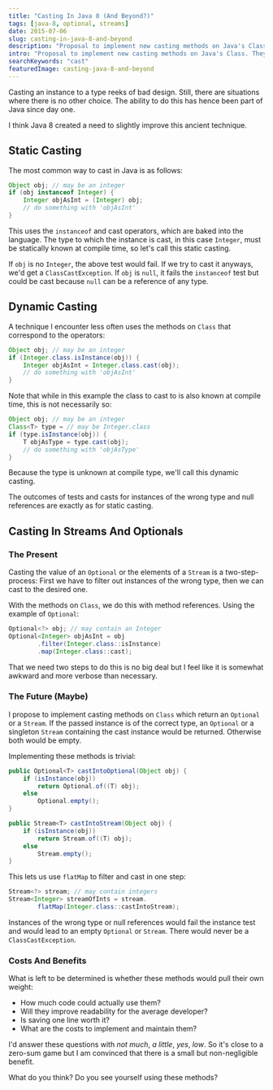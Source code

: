 ```yaml
---
title: "Casting In Java 8 (And Beyond?)"
tags: [java-8, optional, streams]
date: 2015-07-06
slug: casting-in-java-8-and-beyond
description: "Proposal to implement new casting methods on Java's Class. They aim to fulfill the need for improved ways to cast which was created by Java 8."
intro: "Proposal to implement new casting methods on Java's Class. They aim to fulfill the need for improved ways to cast which was created by Java 8's Optional and Stream."
searchKeywords: "cast"
featuredImage: casting-java-8-and-beyond
---
```


Casting an instance to a type reeks of bad design.
Still, there are situations where there is no other choice.
The ability to do this has hence been part of Java since day one.

I think Java 8 created a need to slightly improve this ancient technique.

## Static Casting

The most common way to cast in Java is as follows:

```java
Object obj; // may be an integer
if (obj instanceof Integer) {
	Integer objAsInt = (Integer) obj;
	// do something with 'objAsInt'
}
```

This uses the `instanceof` and cast operators, which are baked into the language.
The type to which the instance is cast, in this case `Integer`, must be statically known at compile time, so let's call this static casting.

If `obj` is no `Integer`, the above test would fail.
If we try to cast it anyways, we'd get a `ClassCastException`.
If `obj` is `null`, it fails the `instanceof` test but could be cast because `null` can be a reference of any type.

## Dynamic Casting

A technique I encounter less often uses the methods on `Class` that correspond to the operators:

```java
Object obj; // may be an integer
if (Integer.class.isInstance(obj)) {
	Integer objAsInt = Integer.class.cast(obj);
	// do something with 'objAsInt'
}
```

Note that while in this example the class to cast to is also known at compile time, this is not necessarily so:

```java
Object obj; // may be an integer
Class<T> type = // may be Integer.class
if (type.isInstance(obj)) {
	T objAsType = type.cast(obj);
	// do something with 'objAsType'
}
```

Because the type is unknown at compile type, we'll call this dynamic casting.

The outcomes of tests and casts for instances of the wrong type and null references are exactly as for static casting.

## Casting In Streams And Optionals

### The Present

Casting the value of an `Optional` or the elements of a `Stream` is a two-step-process: First we have to filter out instances of the wrong type, then we can cast to the desired one.

With the methods on `Class`, we do this with method references.
Using the example of `Optional`:

```java
Optional<?> obj; // may contain an Integer
Optional<Integer> objAsInt = obj
		.filter(Integer.class::isInstance)
		.map(Integer.class::cast);
```

That we need two steps to do this is no big deal but I feel like it is somewhat awkward and more verbose than necessary.

### The Future (Maybe)

I propose to implement casting methods on `Class` which return an `Optional` or a `Stream`.
If the passed instance is of the correct type, an `Optional` or a singleton `Stream` containing the cast instance would be returned.
Otherwise both would be empty.

Implementing these methods is trivial:

```java
public Optional<T> castIntoOptional(Object obj) {
	if (isInstance(obj))
		return Optional.of((T) obj);
	else
		Optional.empty();
}

public Stream<T> castIntoStream(Object obj) {
	if (isInstance(obj))
		return Stream.of((T) obj);
	else
		Stream.empty();
}
```

This lets us use `flatMap` to filter and cast in one step:

```java
Stream<?> stream; // may contain integers
Stream<Integer> streamOfInts = stream.
		flatMap(Integer.class::castIntoStream);
```

Instances of the wrong type or null references would fail the instance test and would lead to an empty `Optional` or `Stream`.
There would never be a `ClassCastException`.

### Costs And Benefits

What is left to be determined is whether these methods would pull their own weight:

-   How much code could actually use them?
-   Will they improve readability for the average developer?
-   Is saving one line worth it?
-   What are the costs to implement and maintain them?

I'd answer these questions with *not much*, *a little*, *yes*, *low*.
So it's close to a zero-sum game but I am convinced that there is a small but non-negligible benefit.

What do you think?
Do you see yourself using these methods?
